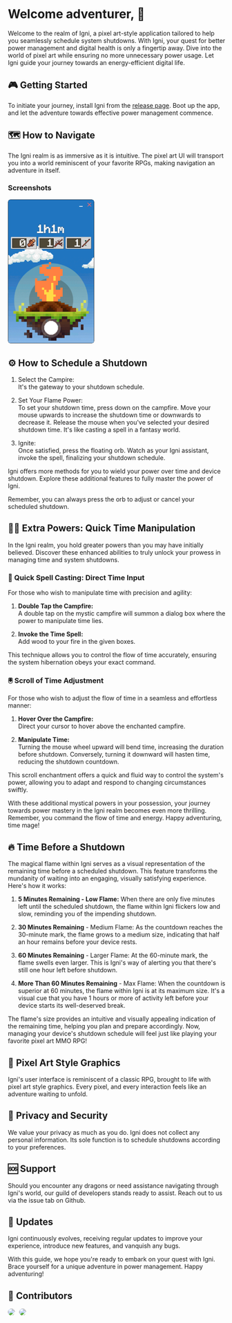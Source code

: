 # Welcome adventurer, 🍻

Welcome to the realm of Igni, a pixel art-style application tailored to help you seamlessly schedule system shutdowns. With Igni, your quest for better power management and digital health is only a fingertip away. Dive into the world of pixel art while ensuring no more unnecessary power usage. Let Igni guide your journey towards an energy-efficient digital life.

## 🎮 Getting Started

To initiate your journey, install Igni from the [release page](https://github.com/Lukylix/Igni/releases). Boot up the app, and let the adventure towards effective power management commence.

## 🗺️ How to Navigate

The Igni realm is as immersive as it is intuitive. The pixel art UI will transport you into a world reminiscent of your favorite RPGs, making navigation an adventure in itself.

### Screenshots

<img src="./screenshot.png" width="200px">

## ⚙️ How to Schedule a Shutdown

1. Select the Campire:  
   It's the gateway to your shutdown schedule.

2. Set Your Flame Power:  
   To set your shutdown time, press down on the campfire. Move your mouse upwards to increase the shutdown time or downwards to decrease it. Release the mouse when you've selected your desired shutdown time. It's like casting a spell in a fantasy world.

3. Ignite:  
   Once satisfied, press the floating orb. Watch as your Igni assistant, invoke the spell, finalizing your shutdown schedule.

Igni offers more methods for you to wield your power over time and device shutdown. Explore these additional features to fully master the power of Igni.

Remember, you can always press the orb to adjust or cancel your scheduled shutdown.

## 🧙‍♂️ Extra Powers: Quick Time Manipulation

In the Igni realm, you hold greater powers than you may have initially believed. Discover these enhanced abilities to truly unlock your prowess in managing time and system shutdowns.

### 🎲 Quick Spell Casting: Direct Time Input

For those who wish to manipulate time with precision and agility:

1. **Double Tap the Campfire:**  
   A double tap on the mystic campfire will summon a dialog box where the power to manipulate time lies.

2. **Invoke the Time Spell:**  
   Add wood to your fire in the given boxes.

This technique allows you to control the flow of time accurately, ensuring the system hibernation obeys your exact command.

### 🖲️ Scroll of Time Adjustment

For those who wish to adjust the flow of time in a seamless and effortless manner:

1. **Hover Over the Campfire:**  
   Direct your cursor to hover above the enchanted campfire.

2. **Manipulate Time:**  
   Turning the mouse wheel upward will bend time, increasing the duration before shutdown. Conversely, turning it downward will hasten time, reducing the shutdown countdown.

This scroll enchantment offers a quick and fluid way to control the system's power, allowing you to adapt and respond to changing circumstances swiftly.

With these additional mystical powers in your possession, your journey towards power mastery in the Igni realm becomes even more thrilling. Remember, you command the flow of time and energy. Happy adventuring, time mage!

## 🔥 Time Before a Shutdown

The magical flame within Igni serves as a visual representation of the remaining time before a scheduled shutdown. This feature transforms the mundanity of waiting into an engaging, visually satisfying experience. Here's how it works:

1. **5 Minutes Remaining - Low Flame:** When there are only five minutes left until the scheduled shutdown, the flame within Igni flickers low and slow, reminding you of the impending shutdown.

2. **30 Minutes Remaining** - Medium Flame: As the countdown reaches the 30-minute mark, the flame grows to a medium size, indicating that half an hour remains before your device rests.

3. **60 Minutes Remaining** - Larger Flame: At the 60-minute mark, the flame swells even larger. This is Igni's way of alerting you that there's still one hour left before shutdown.

4. **More Than 60 Minutes Remaining** - Max Flame: When the countdown is superior at 60 minutes, the flame within Igni is at its maximum size. It's a visual cue that you have 1 hours or more of activity left before your device starts its well-deserved break.

The flame's size provides an intuitive and visually appealing indication of the remaining time, helping you plan and prepare accordingly. Now, managing your device's shutdown schedule will feel just like playing your favorite pixel art MMO RPG!

## 🌠 Pixel Art Style Graphics

Igni's user interface is reminiscent of a classic RPG, brought to life with pixel art style graphics. Every pixel, and every interaction feels like an adventure waiting to unfold.

## 🔐 Privacy and Security

We value your privacy as much as you do. Igni does not collect any personal information. Its sole function is to schedule shutdowns according to your preferences.

## 🆘 Support

Should you encounter any dragons or need assistance navigating through Igni's world, our guild of developers stands ready to assist. Reach out to us via the issue tab on Github.

## 🔄 Updates

Igni continuously evolves, receiving regular updates to improve your experience, introduce new features, and vanquish any bugs.

With this guide, we hope you're ready to embark on your quest with Igni. Brace yourself for a unique adventure in power management. Happy adventuring!

## 🤝 Contributors

<div style="display: flex; gap: 10px">
<a href="https://github.com/Lukylix">
<img src="https://avatars.githubusercontent.com/u/21231894?v=4" style="border-radius: 50%; height:100px">
</a>

<a href="https://twitter.com/bowirn">
<img src="https://avatars.githubusercontent.com/u/135474080?v=4" style="border-radius: 50%; height:100px">
</a>
<div>
